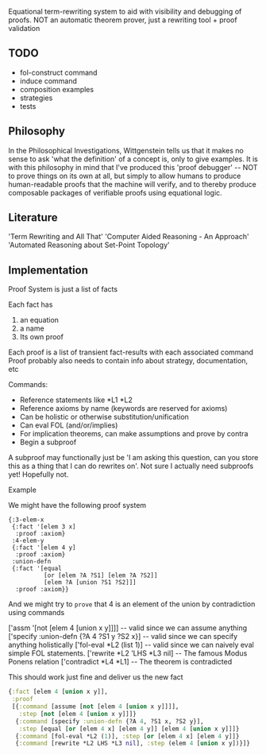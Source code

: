 
Equational term-rewriting system to aid with visibility and debugging of proofs. NOT an automatic theorem prover, just a rewriting tool + proof validation

## TODO

- fol-construct command
- induce command
- composition examples
- strategies
- tests

## Philosophy

In the Philosophical Investigations, Wittgenstein tells us that it makes no sense to ask 'what the definition' of a concept is, only to give examples. It is with this philosophy in mind that I've produced this 'proof debugger' -- NOT to prove things on its own at all, but simply to allow humans to produce human-readable proofs that the machine will verify, and to thereby produce composable packages of verifiable proofs using equational logic.

## Literature

'Term Rewriting and All That'
'Computer Aided Reasoning - An Approach'
'Automated Reasoning about Set-Point Topology'


## Implementation

Proof System is just a list of facts

Each fact has
  1. an equation
  2. a name
  3. Its own proof

Each proof is a list of transient fact-results with each associated command
Proof probably also needs to contain info about strategy, documentation, etc

Commands:
  - Reference statements like *L1 *L2
  - Reference axioms by name (keywords are reserved for axioms)
  - Can be holistic or otherwise substitution/unification
  - Can eval FOL (and/or/implies)
  - For implication theorems, can make assumptions and prove by contra
  - Begin a subproof
  
A subproof may functionally just be 'I am asking this question, can you store this as a thing that I can do rewrites on'. Not sure I actually need subproofs yet! Hopefully not.


Example

We might have the following proof system

```
{:3-elem-x
 {:fact '[elem 3 x]
  :proof :axiom}
 :4-elem-y
 {:fact '[elem 4 y]
  :proof :axiom}
 :union-defn
 {:fact '[equal
          [or [elem ?A ?S1] [elem ?A ?S2]]
          [elem ?A [union ?S1 ?S2]]]
  :proof :axiom}}
  ```

And we might try to `prove` that 4 is an element of the union by contradiction using commands

['assm '[not [elem 4 [union x y]]]]  -- valid since we can assume anything
['specify :union-defn {?A 4 ?S1 y ?S2 x}]  -- valid since we can specify anything holistically
['fol-eval *L2 (list 1)]  -- valid since we can naively eval simple FOL statements.
['rewrite *L2 'LHS *L3 nil]  -- The famous Modus Ponens relation
['contradict *L4 *L1] -- The theorem is contradicted

This should work just fine and deliver us the new fact

```clojure
{:fact [elem 4 [union x y]],
 :proof
 [{:command [assume [not [elem 4 [union x y]]]],
   :step [not [elem 4 [union x y]]]}
  {:command [specify :union-defn {?A 4, ?S1 x, ?S2 y}],
   :step [equal [or [elem 4 x] [elem 4 y]] [elem 4 [union x y]]]}
  {:command [fol-eval *L2 (1)], :step [or [elem 4 x] [elem 4 y]]}
  {:command [rewrite *L2 LHS *L3 nil], :step (elem 4 [union x y])}]}
```
